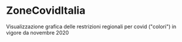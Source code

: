 # ZoneCovidItalia
Visualizzazione grafica delle restrizioni regionali per covid ("colori") in vigore da novembre 2020
